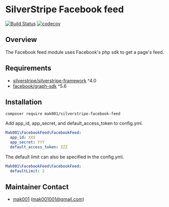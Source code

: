 # SilverStripe Facebook feed

[![Build Status](https://travis-ci.org/mak001/silverstripe-facebook-feed.svg?branch=master)](https://travis-ci.org/mak001/silverstripe-facebook-feed)
[![codecov](https://codecov.io/gh/mak001/silverstripe-facebook-feed/branch/master/graph/badge.svg)](https://codecov.io/gh/mak001/silverstripe-facebook-feed)


## Overview

The Facebook feed module uses Facebook's php sdk to get a page's feed.

## Requirements

* [silverstripe/silverstripe-framework](https://github.com/silverstripe/silverstripe-framework) ^4.0
* [facebook/graph-sdk](https://github.com/facebook/php-graph-sdk) ^5.6

## Installation

`composer require mak001/silverstripe-facebook-feed`

Add app_id, app_secret, and default_access_token to config.yml.
```yml
Mak001\FacebookFeed\FacebookFeed:
  app_id: XXX
  app_secret: YYY
  default_access_token: ZZZ
```
The default limit can also be specified in the config.yml. 
```yml
Mak001\FacebookFeed\FacebookFeed:
  defaultLimit: 2
```

## Maintainer Contact

 *  [mak001](http://www.matthewkoerber.com) (<mak001001@gmail.com>)
